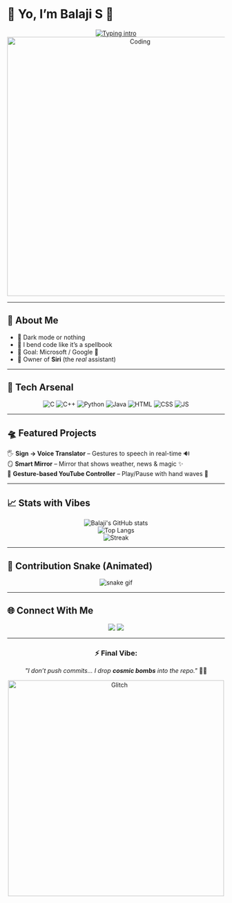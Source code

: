 # 👾 Yo, I’m **Balaji S** 🚀  

<div align="center">
  <a href="https://git.io/typing-svg">
    <img src="https://readme-typing-svg.herokuapp.com?font=Jersey+15&size=31&pause=1000&color=00C3FF&center=true&vCenter=true&width=550&lines=Aspiring Software Engineer;Full+Stack+Developer+%7C+Problem+Solver;Tech+Enthusiast+%7C+Code Ninja;Just a cool silent guy with skills!!" alt="Typing intro" />
  </a>
</div> 

<div align="center">

<img src="https://media.giphy.com/media/qgQUggAC3Pfv687qPC/giphy.gif" width="600" alt="Coding" />

</div>

---

## 🌌 About Me  
- 🖤 Dark mode or nothing  
- 🐍 I bend code like it’s a spellbook  
- 🎯 Goal: Microsoft / Google 👑  
- 🐾 Owner of **Siri** (the *real* assistant)  

---

## 🚀 Tech Arsenal  
<div align="center">

![C](https://img.shields.io/badge/-C-000?&logo=c&logoColor=white) 
![C++](https://img.shields.io/badge/-C++-00599C?&logo=cplusplus&logoColor=white) 
![Python](https://img.shields.io/badge/-Python-3776AB?&logo=python&logoColor=yellow) 
![Java](https://img.shields.io/badge/-Java-007396?&logo=java&logoColor=white) 
![HTML](https://img.shields.io/badge/-HTML5-E34F26?&logo=html5&logoColor=white) 
![CSS](https://img.shields.io/badge/-CSS3-1572B6?&logo=css3&logoColor=white) 
![JS](https://img.shields.io/badge/-JavaScript-F7DF1E?&logo=javascript&logoColor=black)  

</div>

---

## 🛸 Featured Projects  
🖐️ **Sign → Voice Translator** – Gestures to speech in real-time 🔊  
🪞 **Smart Mirror** – Mirror that shows weather, news & magic ✨  
🎥 **Gesture-based YouTube Controller** – Play/Pause with hand waves 🤟  

---

## 📈 Stats with Vibes  
<div align="center">

![Balaji's GitHub stats](https://github-readme-stats.vercel.app/api?username=Balaji-Coder06&show_icons=true&theme=radical)  
![Top Langs](https://github-readme-stats.vercel.app/api/top-langs/?username=Balaji-Coder06&layout=compact&theme=radical)  
![Streak](https://github-readme-streak-stats.herokuapp.com/?user=Balaji-Coder06&theme=radical)  

</div>  

---

## 🐍 Contribution Snake (Animated)  
<div align="center">

![snake gif](https://github.com/Balaji-Coder06/Balaji-Coder06/blob/output/github-contribution-grid-snake.svg)

</div>

---

## 🌐 Connect With Me  
<p align="center">
  <a href="https://github.com/Balaji-Coder06"><img src="https://img.shields.io/badge/GitHub-%2312100E.svg?&style=for-the-badge&logo=github&logoColor=white" /></a>
  <a href="https://www.linkedin.com/in/s-balaji06/"><img src="https://img.shields.io/badge/LinkedIn-%230A66C2.svg?&style=for-the-badge&logo=linkedin&logoColor=white" /></a>
</p>

---

<div align="center">

### ⚡ Final Vibe:  
*"I don’t push commits... I drop **cosmic bombs** into the repo."* 🌌💥  

<img src="https://media.giphy.com/media/hpXdHPfFI5wTABdDx9/giphy.gif" width="500" alt="Glitch" />  

</div>  
